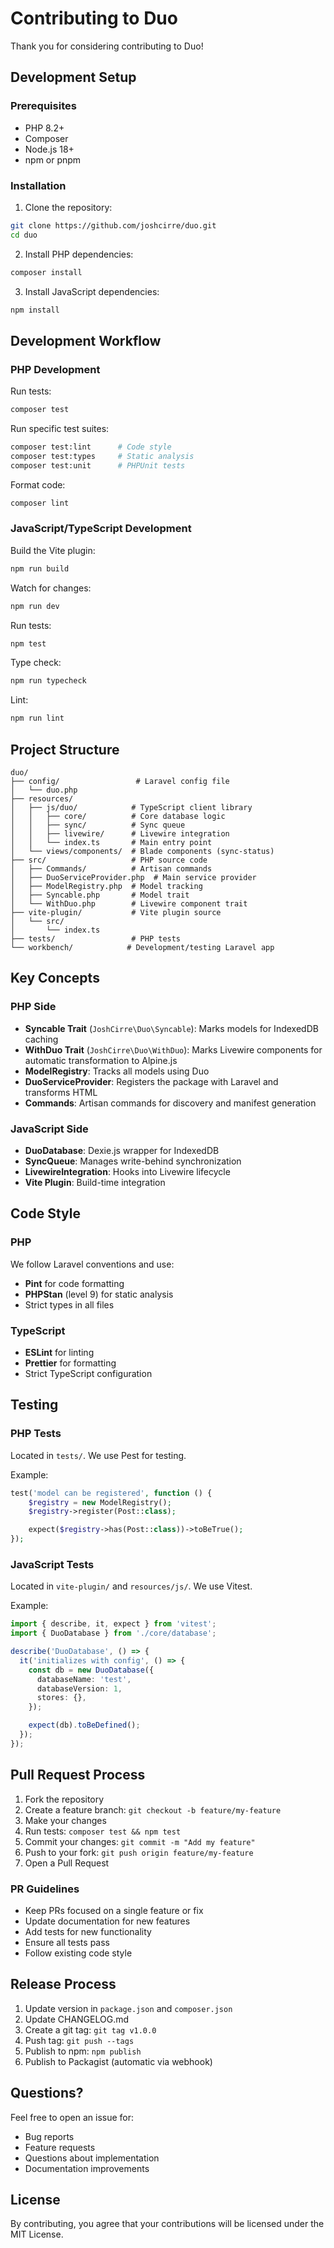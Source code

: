 # Contributing to Duo

Thank you for considering contributing to Duo!

## Development Setup

### Prerequisites

- PHP 8.2+
- Composer
- Node.js 18+
- npm or pnpm

### Installation

1. Clone the repository:
```bash
git clone https://github.com/joshcirre/duo.git
cd duo
```

2. Install PHP dependencies:
```bash
composer install
```

3. Install JavaScript dependencies:
```bash
npm install
```

## Development Workflow

### PHP Development

Run tests:
```bash
composer test
```

Run specific test suites:
```bash
composer test:lint      # Code style
composer test:types     # Static analysis
composer test:unit      # PHPUnit tests
```

Format code:
```bash
composer lint
```

### JavaScript/TypeScript Development

Build the Vite plugin:
```bash
npm run build
```

Watch for changes:
```bash
npm run dev
```

Run tests:
```bash
npm test
```

Type check:
```bash
npm run typecheck
```

Lint:
```bash
npm run lint
```

## Project Structure

```
duo/
├── config/                 # Laravel config file
│   └── duo.php
├── resources/
│   ├── js/duo/            # TypeScript client library
│   │   ├── core/          # Core database logic
│   │   ├── sync/          # Sync queue
│   │   ├── livewire/      # Livewire integration
│   │   └── index.ts       # Main entry point
│   └── views/components/  # Blade components (sync-status)
├── src/                   # PHP source code
│   ├── Commands/          # Artisan commands
│   ├── DuoServiceProvider.php  # Main service provider
│   ├── ModelRegistry.php  # Model tracking
│   ├── Syncable.php       # Model trait
│   └── WithDuo.php        # Livewire component trait
├── vite-plugin/           # Vite plugin source
│   └── src/
│       └── index.ts
├── tests/                 # PHP tests
└── workbench/            # Development/testing Laravel app
```

## Key Concepts

### PHP Side

- **Syncable Trait** (`JoshCirre\Duo\Syncable`): Marks models for IndexedDB caching
- **WithDuo Trait** (`JoshCirre\Duo\WithDuo`): Marks Livewire components for automatic transformation to Alpine.js
- **ModelRegistry**: Tracks all models using Duo
- **DuoServiceProvider**: Registers the package with Laravel and transforms HTML
- **Commands**: Artisan commands for discovery and manifest generation

### JavaScript Side

- **DuoDatabase**: Dexie.js wrapper for IndexedDB
- **SyncQueue**: Manages write-behind synchronization
- **LivewireIntegration**: Hooks into Livewire lifecycle
- **Vite Plugin**: Build-time integration

## Code Style

### PHP

We follow Laravel conventions and use:
- **Pint** for code formatting
- **PHPStan** (level 9) for static analysis
- Strict types in all files

### TypeScript

- **ESLint** for linting
- **Prettier** for formatting
- Strict TypeScript configuration

## Testing

### PHP Tests

Located in `tests/`. We use Pest for testing.

Example:
```php
test('model can be registered', function () {
    $registry = new ModelRegistry();
    $registry->register(Post::class);

    expect($registry->has(Post::class))->toBeTrue();
});
```

### JavaScript Tests

Located in `vite-plugin/` and `resources/js/`. We use Vitest.

Example:
```typescript
import { describe, it, expect } from 'vitest';
import { DuoDatabase } from './core/database';

describe('DuoDatabase', () => {
  it('initializes with config', () => {
    const db = new DuoDatabase({
      databaseName: 'test',
      databaseVersion: 1,
      stores: {},
    });

    expect(db).toBeDefined();
  });
});
```

## Pull Request Process

1. Fork the repository
2. Create a feature branch: `git checkout -b feature/my-feature`
3. Make your changes
4. Run tests: `composer test && npm test`
5. Commit your changes: `git commit -m "Add my feature"`
6. Push to your fork: `git push origin feature/my-feature`
7. Open a Pull Request

### PR Guidelines

- Keep PRs focused on a single feature or fix
- Update documentation for new features
- Add tests for new functionality
- Ensure all tests pass
- Follow existing code style

## Release Process

1. Update version in `package.json` and `composer.json`
2. Update CHANGELOG.md
3. Create a git tag: `git tag v1.0.0`
4. Push tag: `git push --tags`
5. Publish to npm: `npm publish`
6. Publish to Packagist (automatic via webhook)

## Questions?

Feel free to open an issue for:
- Bug reports
- Feature requests
- Questions about implementation
- Documentation improvements

## License

By contributing, you agree that your contributions will be licensed under the MIT License.
